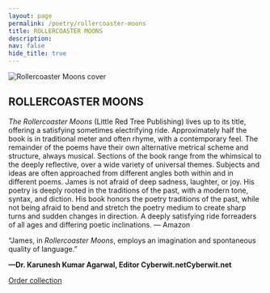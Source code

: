 ```yaml
---
layout: page
permalink: /poetry/rollercoaster-moons
title: ROLLERCOASTER MOONS
description: 
nav: false
hide_title: true
---
```


<div class="container">
  <div class="image-container">
    <img src="../assets/img/rollercoaster-moons.png" alt="Rollercoaster Moons cover">
  </div>
  <div class="text-container">
    <h2>ROLLERCOASTER MOONS</h2>
    <p><em>The Rollercoaster Moons</em> (Little Red Tree Publishing) lives up to its title, offering a satisfying sometimes electrifying ride. Approximately half the book is in traditional meter and often rhyme, with a contemporary feel. The remainder of the poems have their own alternative metrical scheme and structure, always musical. Sections of the book range from the whimsical to the deeply reflective, over a wide variety of universal themes. Subjects and ideas are often approached from different angles both within and in different poems. James is not afraid of deep sadness, laughter, or joy. His poetry is deeply rooted in the traditions of the past, with a modern tone, syntax, and diction. His book honors the poetry traditions of the past, while not being afraid to bend and stretch the poetry medium to create sharp turns and sudden changes in direction. A deeply satisfying ride forreaders of all ages and differing poetic inclinations. — Amazon</p>
    <p>“James, in <em>Rollercoaster Moons</em>, employs an imagination and spontaneous quality of language.”</p><p><strong>—Dr. Karunesh Kumar Agarwal, Editor Cyberwit.netCyberwit.net</strong></p>
    <!--<p><a href="#" id="toggle-sample">Read sample</a></p>-->
    <p><a href="https://www.amazon.com/Rollercoaster-Moons-collected-conservative-verse/dp/1935656651">Order collection</a></p>
  </div>
</div>

<div class="centered-content" id="sample-content" style="display: none;">
  <img src="../assets/img/longberrys_leap_illus.jpg" alt="Longberry's Leap Illustration">
  <h2>LONGBERRY'S LEAP</h2>
<p><strong>CHAPTER ONE</strong></p>
<p>Young Longberry lived in a land oh-so proud,</p>
<p>high on a mountaintop, lost in a cloud.</p>
<br>
<p>She was a <em>wonderer: what? when? how?</em> and <em>who?</em></p>
<p>She wondered <em>which one? why?</em> and <em>where-to?</em></p>
<br>
<p>Longberry was the very <em>quintessence</em> of wondering,</p>
<p>from the <em>a</em> in an “apple” to <em>z’s</em> in “bees’ buzzing.”</p>
<p>*</p>
<p>Longberry was curious, most <em>seriously curious</em></p>
<p>—so curious, it made the king furious.</p>
<br>
<p>She wondered <em>up</em>, she wondered <em>down.</em></p>
<p>She wondered <em>’round</em> and <em>’round</em> and <em>’round.</em></p>
<br>
<p>She wondered <em>outside,</em> she wondered <em>in,</em></p>
<p>after <em>the end</em> and before <em>the begin.</em></p>
<br>
<p>She wondered the <em>old,</em> she wondered the <em>new….</em></p>
<p>The king said he didn’t know what to do!</p>
</div>

<script>
  document.addEventListener('DOMContentLoaded', function() {
    const toggleLink = document.getElementById("toggle-sample");
    const prologueContent = document.getElementById("sample-content");

    toggleLink.addEventListener("click", function(event) {
      event.preventDefault(); // Prevent default link behavior
      if (prologueContent.style.display === "none") {
        prologueContent.style.display = "block"; // Show content
        toggleLink.textContent = "Hide sample"; // Change link text
      } else {
        prologueContent.style.display = "none"; // Hide content
        toggleLink.textContent = "Read sample"; // Change link text back
      }
    });
  });
</script>

